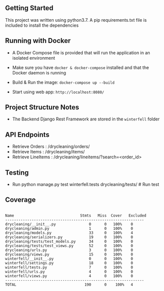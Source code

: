 ## Getting Started

This project was written using python3.7. A pip requirements.txt
 file is
 included to install the dependencies

## Running with Docker
- A Docker Compose file is provided that will run the application in an
 isolated environment

- Make sure you have `docker & docker-compose` installed and that the Docker
 daemon is running
 
- Build & Run the image: `docker-compose up --build`

- Start using web app: `http://localhost:8080/`

## Project Structure Notes

- The Backend Django Rest Framework  are stored in the `winterfell` folder

## API Endpoints
- Retrieve Orders : /drycleaning/orders/ 
- Retrieve Items : /drycleaning/items/
- Retrieve LineItems : /drycleaning/lineitems/?search=<order_id>

## Testing
- Run python manage.py test winterfell.tests drycleaning/tests/ # Run test


## Coverage 

```

Name                              Stmts   Miss  Cover   Excluded
---------------------------------------------------------------
drycleaning/__init__.py	              0	     0	 100%    0
drycleaning/admin.py	              1	     0	 100%    0
drycleaning/models.py	              33	 0	 100%    4
drycleaning/serializers.py	          19	 0	 100%    0
drycleaning/tests/test_models.py	  34	 0	 100%    0
drycleaning/tests/test_views.py	      52	 0	 100%    0
drycleaning/urls.py	                  3	     0	 100%    0
drycleaning/views.py	              15	 0	 100%    0
winterfell/__init__.py	              0	     0	 100%    0
winterfell/settings.py	              18	 0	 100%    0
winterfell/tests.py	                  7      0	 100%    0
winterfell/urls.py	                  4	     0	 100%    0
winterfell/views.py	                  4		 0	 100%    0
---------------------------------------------------------------
TOTAL                               190      0    100%   4

```
